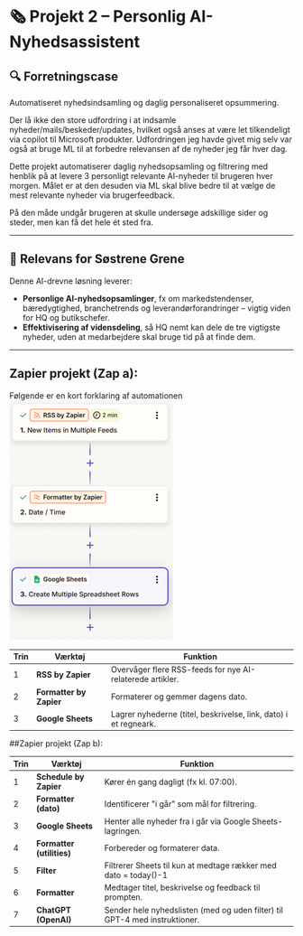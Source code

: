 # 🗞️ Projekt 2 – Personlig AI-Nyhedsassistent

## 🔍 Forretningscase

Automatiseret nyhedsindsamling og daglig personaliseret opsummering.

Der lå ikke den store udfordring i at indsamle nyheder/mails/beskeder/updates, hvilket også anses at være let tilkendeligt via copilot til Microsoft produkter. Udfordringen jeg havde givet mig selv var også at bruge ML til at forbedre relevansen af de nyheder jeg får hver dag.

Dette projekt automatiserer daglig nyhedsopsamling og filtrering med henblik på at levere 3 personligt relevante AI-nyheder til brugeren hver morgen. Målet er at den desuden via ML skal blive bedre til at vælge de mest relevante nyheder via brugerfeedback.

På den måde undgår brugeren at skulle undersøge adskillige sider og steder, men kan få det hele ét sted fra.

---

## 🎯 Relevans for Søstrene Grene

Denne AI-drevne løsning leverer:

- **Personlige AI-nyhedsopsamlinger**, fx om markedstendenser, bæredygtighed, branchetrends og leverandørforandringer – vigtig viden for HQ og butikschefer.
- **Effektivisering af vidensdeling**, så HQ nemt kan dele de tre vigtigste nyheder, uden at medarbejdere skal bruge tid på at finde dem.

---

## Zapier projekt (Zap a):
Følgende er en kort forklaring af automationen
![Zapier Flow – Zap A](./Projekt-2-Personlig-AI-Nyhedsassistent/zap_a_flow.png)

| Trin | Værktøj                 | Funktion                                                         |
| ---- | ----------------------- | ---------------------------------------------------------------- |
| 1    | **RSS by Zapier**       | Overvåger flere RSS-feeds for nye AI-relaterede artikler.        |
| 2    | **Formatter by Zapier** | Formaterer og gemmer dagens dato.                                |
| 3    | **Google Sheets**       | Lagrer nyhederne (titel, beskrivelse, link, dato) i et regneark. |

##Zapier projekt (Zap b):

| Trin | Værktøj                   | Funktion                                                                   |
| ---- | ------------------------- | -------------------------------------------------------------------------- |
| 1    | **Schedule by Zapier**    | Kører én gang dagligt (fx kl. 07:00).                                      |
| 2    | **Formatter (dato)**      | Identificerer "i går" som mål for filtrering.                              |
| 3    | **Google Sheets**         | Henter alle nyheder fra i går via Google Sheets-lagringen.                 |
| 4    | **Formatter (utilities)** | Forbereder og formaterer data.                                             |
| 5    | **Filter**                | Filtrerer Sheets til kun at medtage rækker med dato = today()-1            |
| 6    | **Formatter**             | Medtager titel, beskrivelse og feedback til prompten.                      |
| 7    | **ChatGPT (OpenAI)**      | Sender hele nyhedslisten (med og uden filter) til GPT-4 med instruktioner. |
